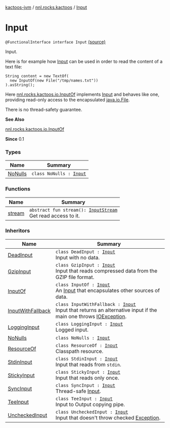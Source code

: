[kactoos-jvm](../../index.md) / [nnl.rocks.kactoos](../index.md) / [Input](./index.md)

# Input

`@FunctionalInterface interface Input` [(source)](https://github.com/neonailol/kactoos/blob/master/kactoos-jvm/src/main/kotlin/nnl/rocks/kactoos/Input.kt#L29)

Input.

Here is for example how [Input](./index.md) can be used
in order to read the content of a text file:

```
String content = new TextOf(
  new InputOf(new File("/tmp/names.txt"))
).asString();
```

Here [nnl.rocks.kactoos.io.InputOf](../../nnl.rocks.kactoos.io/-input-of/index.md) implements
[Input](./index.md) and behaves like
one, providing read-only access to
the encapsulated [java.io.File](http://docs.oracle.com/javase/8/docs/api/java/io/File.html).

There is no thread-safety guarantee.

**See Also**

[nnl.rocks.kactoos.io.InputOf](../../nnl.rocks.kactoos.io/-input-of/index.md)

**Since**
0.1

### Types

| Name | Summary |
|---|---|
| [NoNulls](-no-nulls/index.md) | `class NoNulls : `[`Input`](./index.md) |

### Functions

| Name | Summary |
|---|---|
| [stream](stream.md) | `abstract fun stream(): `[`InputStream`](http://docs.oracle.com/javase/8/docs/api/java/io/InputStream.html)<br>Get read access to it. |

### Inheritors

| Name | Summary |
|---|---|
| [DeadInput](../../nnl.rocks.kactoos.io/-dead-input/index.md) | `class DeadInput : `[`Input`](./index.md)<br>Input with no data. |
| [GzipInput](../../nnl.rocks.kactoos.io/-gzip-input/index.md) | `class GzipInput : `[`Input`](./index.md)<br>Input that reads compressed data from the GZIP file format. |
| [InputOf](../../nnl.rocks.kactoos.io/-input-of/index.md) | `class InputOf : `[`Input`](./index.md)<br>An [Input](./index.md) that encapsulates other sources of data. |
| [InputWithFallback](../../nnl.rocks.kactoos.io/-input-with-fallback/index.md) | `class InputWithFallback : `[`Input`](./index.md)<br>Input that returns an alternative input if the main one throws [IOException](http://docs.oracle.com/javase/8/docs/api/java/io/IOException.html). |
| [LoggingInput](../../nnl.rocks.kactoos.io/-logging-input/index.md) | `class LoggingInput : `[`Input`](./index.md)<br>Logged input. |
| [NoNulls](-no-nulls/index.md) | `class NoNulls : `[`Input`](./index.md) |
| [ResourceOf](../../nnl.rocks.kactoos.io/-resource-of/index.md) | `class ResourceOf : `[`Input`](./index.md)<br>Classpath resource. |
| [StdinInput](../../nnl.rocks.kactoos.io/-stdin-input/index.md) | `class StdinInput : `[`Input`](./index.md)<br>Input that reads from `stdin`. |
| [StickyInput](../../nnl.rocks.kactoos.io/-sticky-input/index.md) | `class StickyInput : `[`Input`](./index.md)<br>Input that reads only once. |
| [SyncInput](../../nnl.rocks.kactoos.io/-sync-input/index.md) | `class SyncInput : `[`Input`](./index.md)<br>Thread-safe [Input](./index.md). |
| [TeeInput](../../nnl.rocks.kactoos.io/-tee-input/index.md) | `class TeeInput : `[`Input`](./index.md)<br>Input to Output copying pipe. |
| [UncheckedInput](../../nnl.rocks.kactoos.io/-unchecked-input/index.md) | `class UncheckedInput : `[`Input`](./index.md)<br>Input that doesn't throw checked [Exception](https://kotlinlang.org/api/latest/jvm/stdlib/kotlin/-exception/index.html). |
